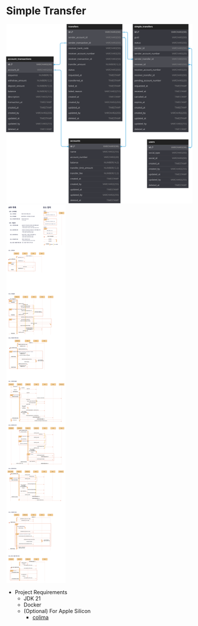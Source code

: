 # Simple Transfer


![ERD.svg](ERD.svg)
![API_SequenceDiagram.png](API_SequenceDiagram.png)

- Project Requirements
  - JDK 21
  - Docker
  - (Optional) For Apple Silicon
    - [colima](https://github.com/abiosoft/colima)
  